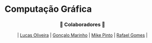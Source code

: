 # Computação Gráfica

<h3 align="center">🚀 Colaboradores 🚀</h3>

<div align="center">

| [Lucas Oliveira](https://github.com/LucasOli20) | [Gonçalo Marinho](https://github.com/gmarinhog165) | [Mike Pinto](https://github.com/mrmikept) | [Rafael Gomes](https://github.com/RafaGomes1) |

</div>
